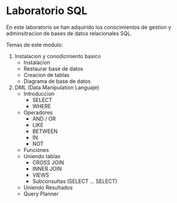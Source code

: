 # Laboratorio SQL

En este laboratorio se han adquirido los conocimientos de gestion y adminsitracion de bases de datos relacionales SQL.

Temas de este modulo:
 1. Instalacion y conodicmiento basico
    - Instalacion
    - Restaurar base de datos
    - Creacion de tablas
    - Diagrama de base de datos
 2. DML (Data Manipulation Languaje)
    - Introduccion
      - SELECT
      - WHERE
    - Operadores
      - AND / OR
      - LIKE
      - BETWEEN
      - IN
      - NOT
    - Funciones
    - Uniendo tablas
      - CROSS JOIN
      - INNER JOIN
      - VIEWS
      - Subconsultas (SELECT ... SELECT)
    - Uniendo Resultados
    - Query Planner

